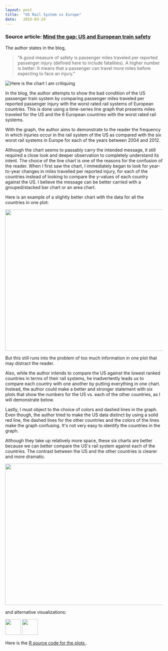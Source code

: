 ```yaml
---
layout: post
title:  "US Rail System vs Europe"
date:   2015-03-24
---
```


<h3> Source article: <a href='https://www.aei.org/publication/mind-the-gap-us-and-european-train-safety/'>Mind the gap: US and European train safety</a> </h3>

The author  states in the blog, 
 <blockquote>   "A good measure of safety is passenger miles traveled per reported passenger injury (defined here to include fatalities). A higher number is better: It means that a passenger can travel more miles before expecting to face an injury." </blockquote>

![Here is the chart I am critiquing](/assets/source_chart.jpg)

In the blog, the author attempts to show the bad condition of the US passenger train system by comparing passenger miles traveled per reported passenger injury with the worst rated rail systems of European countries. This is done using a time-series line graph that presents miles traveled for the US and the 6 European countries with the worst rated rail systems. </p>

With the graph, the author aims to demonstrate to the reader the frequency in which injuries occur in the rail system of the US as compared with the six worst rail systems in Europe for each of the years between 2004 and 2012.

Although the chart seems to passably carry the intended message, it still required a close look and deeper observation to completely understand its intent. The choice of the line chart is one of the reasons for the confusion of the reader. When I first saw the chart, I immediately began to look for year-to-year changes in miles travelled per reported injury, for each of the countries instead of looking to compare the y-values of each country against the US. I believe the message can be better carried with a grouped/stacked bar chart or an area chart. 

Here is an example of a slightly better chart with the data for all the countries in one plot:

<a href="https://github.com/EHDEV/ehdev.github.io/blob/master/assets/grouped_all.png"><img src="https://github.com/EHDEV/ehdev.github.io/blob/master/assets/grouped_all.png" width="685" height="450" /> </a>

But this still runs into the problem of too much information in one plot that may distract the reader.

Also, while the author intends to compare the US against the lowest ranked countries in terms of their rail systems, he inadvertently leads us to compare each country with one another by putting everything in one chart. Instead, the author could make a better and stronger statement with six plots that show the numbers for the US vs. each of the other countries, as I will demonstrate below.

Lastly, I must object to the choice of colors and dashed lines in the graph. Even though, the author tried to make the US data distinct by using a solid red line, the dashed lines for the other countries and the colors of the lines make the graph confusing. It's not very easy to identify the countries in the graph.

Although they take up relatively more space, these six charts are better because we can better compare the US's rail system against each of the countries. The contrast between the US and the other countries is clearer and more dramatic.


<a href='https://github.com/EHDEV/ehdev.github.io/blob/master/assets/plots.png'><img src="https://github.com/EHDEV/ehdev.github.io/blob/master/assets/plots.png" width="685" height="450"/></a>

and alternative visualizations:

<a href='https://github.com/EHDEV/ehdev.github.io/blob/master/assets/alt_bar.png'><img src="https://github.com/EHDEV/ehdev.github.io/blob/master/assets/alt_bar.png" width="50" height="50"/></a>
<a href='https://github.com/EHDEV/ehdev.github.io/blob/master/assets/alt_line.png'><img src="https://github.com/EHDEV/ehdev.github.io/blob/master/assets/alt_line.png" width="50" height="50"/></a>

Here is the <a href="https://gist.github.com/EHDEV/c250eb4b860966572899"> R source code for the plots </a>.
